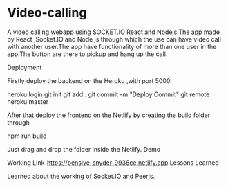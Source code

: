 # Video-calling
A video calling webapp using SOCKET.IO React and Nodejs.The app made by React ,Socket.IO and Node js through which the use can have video call with another user.The app have functionality of more than one user in the app.The button are there to pickup and hang up the call.

Deployment

Firstly deploy the backend on the Heroku ,with port 5000

heroku login
git init 
git add .
git commit -m "Deploy Commit"
git remote heroku master

After that deploy the frontend on the Netlify by creating the build folder through

  npm run build

Just drag and drop the folder inside the Netlify.
Demo

Working Link-https://pensive-snyder-9936ce.netlify.app
Lessons Learned

Learned about the working of Socket.IO and Peerjs.
